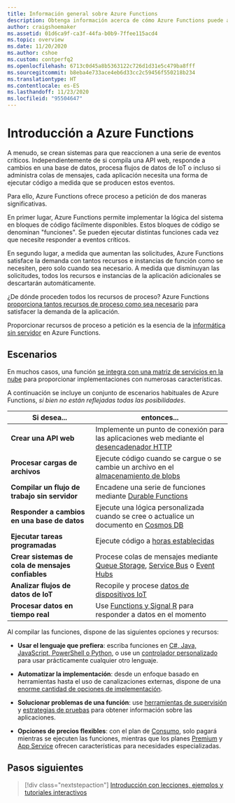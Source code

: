 ```yaml
---
title: Información general sobre Azure Functions
description: Obtenga información acerca de cómo Azure Functions puede ayudar a compilar aplicaciones sin servidor escalables.
author: craigshoemaker
ms.assetid: 01d6ca9f-ca3f-44fa-b0b9-7ffee115acd4
ms.topic: overview
ms.date: 11/20/2020
ms.author: cshoe
ms.custom: contperfq2
ms.openlocfilehash: 6713c0d45a8b5363122c726d1d31e5c479ba8fff
ms.sourcegitcommit: b8eba4e733ace4eb6d33cc2c59456f550218b234
ms.translationtype: HT
ms.contentlocale: es-ES
ms.lasthandoff: 11/23/2020
ms.locfileid: "95504647"
---
```

# <a name="introduction-to-azure-functions"></a>Introducción a Azure Functions

A menudo, se crean sistemas para que reaccionen a una serie de eventos críticos. Independientemente de si compila una API web, responde a cambios en una base de datos, procesa flujos de datos de IoT o incluso si administra colas de mensajes, cada aplicación necesita una forma de ejecutar código a medida que se producen estos eventos.

Para ello, Azure Functions ofrece proceso a petición de dos maneras significativas.

En primer lugar, Azure Functions permite implementar la lógica del sistema en bloques de código fácilmente disponibles. Estos bloques de código se denominan "funciones". Se pueden ejecutar distintas funciones cada vez que necesite responder a eventos críticos.

En segundo lugar, a medida que aumentan las solicitudes, Azure Functions satisface la demanda con tantos recursos e instancias de función como se necesiten, pero solo cuando sea necesario. A medida que disminuyan las solicitudes, todos los recursos e instancias de la aplicación adicionales se descartarán automáticamente.

¿De dónde proceden todos los recursos de proceso? Azure Functions [proporciona tantos recursos de proceso como sea necesario](./functions-scale.md) para satisfacer la demanda de la aplicación.

Proporcionar recursos de proceso a petición es la esencia de la [informática sin servidor](https://azure.microsoft.com/solutions/serverless/) en Azure Functions.

## <a name="scenarios"></a>Escenarios

En muchos casos, una función [se integra con una matriz de servicios en la nube](./functions-triggers-bindings.md) para proporcionar implementaciones con numerosas características.

A continuación se incluye un conjunto de escenarios habituales de Azure Functions, _si bien no están reflejadas todas las posibilidades_.

| Si desea... | entonces... |
| --- | --- |
| **Crear una API web** | Implemente un punto de conexión para las aplicaciones web mediante el [desencadenador HTTP](./functions-bindings-http-webhook.md) |
| **Procesar cargas de archivos** | Ejecute código cuando se cargue o se cambie un archivo en el [almacenamiento de blobs](./functions-bindings-storage-blob.md) |
| **Compilar un flujo de trabajo sin servidor** | Encadene una serie de funciones mediante [Durable Functions](./durable-functions-overview.md) |
| **Responder a cambios en una base de datos** | Ejecute una lógica personalizada cuando se cree o actualice un documento en [Cosmos DB](./functions-bindings-cosmosdb-v2.md) |
| **Ejecutar tareas programadas** | Ejecute código a [horas establecidas](./functions-bindings-timer.md) |
| **Crear sistemas de cola de mensajes confiables** | Procese colas de mensajes mediante [Queue Storage](./functions-bindings-storage-queue.md), [Service Bus](./functions-bindings-service-bus.md) o [Event Hubs](./functions-bindings-event-hubs.md) |
| **Analizar flujos de datos de IoT** | Recopile y procese [datos de dispositivos IoT](./functions-bindings-event-iot.md) |
| **Procesar datos en tiempo real** | Use [Functions y Signal R](./functions-bindings-signalr-service.md) para responder a datos en el momento |

Al compilar las funciones, dispone de las siguientes opciones y recursos:

- **Usar el lenguaje que prefiera**: escriba funciones en [C#, Java, JavaScript, PowerShell o Python](./supported-languages.md), o use un [controlador personalizado](./functions-custom-handlers.md) para usar prácticamente cualquier otro lenguaje.

- **Automatizar la implementación**: desde un enfoque basado en herramientas hasta el uso de canalizaciones externas, dispone de una [enorme cantidad de opciones de implementación](./functions-deployment-technologies.md).

- **Solucionar problemas de una función**: use [herramientas de supervisión](./functions-monitoring.md) y [estrategias de pruebas](./functions-test-a-function.md) para obtener información sobre las aplicaciones.

- **Opciones de precios flexibles**: con el plan de [Consumo](./pricing.md), solo pagará mientras se ejecuten las funciones, mientras que los planes [Premium](./pricing.md) y [App Service](./pricing.md) ofrecen características para necesidades especializadas.

## <a name="next-steps"></a>Pasos siguientes

> [!div class="nextstepaction"]
> [Introducción con lecciones, ejemplos y tutoriales interactivos](./functions-get-started.md)
